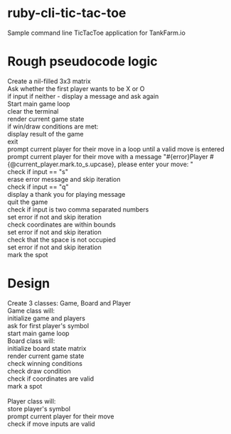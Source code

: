 # ruby-cli-tic-tac-toe
Sample command line TicTacToe application for TankFarm.io

# Rough pseudocode logic
Create a nil-filled 3x3 matrix<br />
Ask whether the first player wants to be X or O<br />
	if input if neither - display a message and ask again<br />
Start main game loop<br />
	clear the terminal<br />
	render current game state<br />
	if win/draw conditions are met:<br />
		display result of the game<br />
		exit<br />
	prompt current player for their move in a loop until a valid move is entered<br />
		prompt current player for their move with a message "#{error}Player #{@current_player.mark.to_s.upcase}, please enter your move: "<br />
		check if input == "s"<br />
			erase error message and skip iteration<br />
		check if input == "q"<br />
			display a thank you for playing message<br />
			quit the game<br />
		check if input is two comma separated numbers<br />
			set error if not and skip iteration<br />
		check coordinates are within bounds<br />
			set error if not and skip iteration<br />
		check that the space is not occupied<br />
			set error if not and skip iteration<br />
	mark the spot<br />

# Design
Create 3 classes: Game, Board and Player<br />
Game class will:<br />
	initialize game and players<br />
	ask for first player's symbol<br />
	start main game loop<br />
Board class will:<br />
	initialize board state matrix<br />
	render current game state<br />
	check winning conditions<br />
	check draw condition<br />
	check if coordinates are valid<br />
	mark a spot<br />
<br />
Player class will:<br />
	store player's symbol<br />
	prompt current player for their move<br />
	check if move inputs are valid<br />